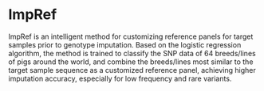 # ImpRef
ImpRef is an intelligent method for customizing reference panels for target samples prior to genotype imputation. Based on the logistic regression algorithm, the method is trained to classify the SNP data of 64 breeds/lines of pigs around the world, and combine the breeds/lines most similar to the target sample sequence as a customized reference panel, achieving higher imputation accuracy, especially for low frequency and rare variants.

